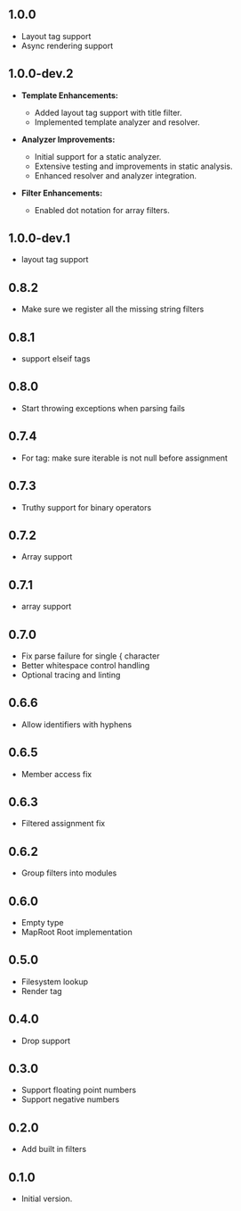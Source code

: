 ## 1.0.0
- Layout tag support
- Async rendering support

## 1.0.0-dev.2
- **Template Enhancements:**
  - Added layout tag support with title filter.
  - Implemented template analyzer and resolver.

- **Analyzer Improvements:**
  - Initial support for a static analyzer.
  - Extensive testing and improvements in static analysis.
  - Enhanced resolver and analyzer integration.

- **Filter Enhancements:**
  - Enabled dot notation for array filters.

## 1.0.0-dev.1
- layout tag support

## 0.8.2
- Make sure we register all the missing string filters
  
## 0.8.1
- support elseif tags

## 0.8.0
- Start throwing exceptions when parsing fails

## 0.7.4
- For tag: make sure iterable is not null before assignment
 
## 0.7.3
- Truthy support for binary operators
 
 ## 0.7.2
- Array support
 
## 0.7.1
- array support

## 0.7.0
- Fix parse failure for single { character
- Better whitespace control handling
- Optional tracing and linting

## 0.6.6

- Allow identifiers with hyphens

## 0.6.5

- Member access fix
  
## 0.6.3

- Filtered assignment fix

## 0.6.2

- Group filters into modules 

## 0.6.0

- Empty type
- MapRoot Root implementation
  
## 0.5.0

- Filesystem lookup
- Render tag
  
## 0.4.0

- Drop support

## 0.3.0

- Support floating point numbers
- Support negative numbers

## 0.2.0

- Add built in filters
## 0.1.0

- Initial version.
